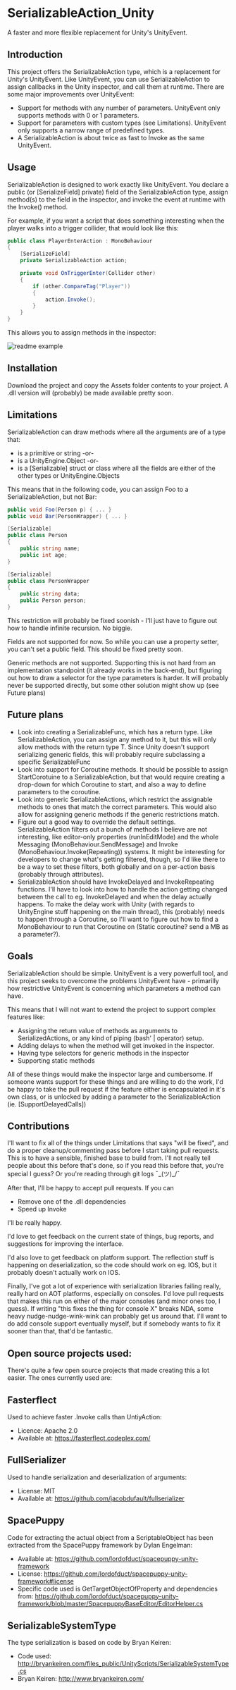 # SerializableAction_Unity
A faster and more flexible replacement for Unity's UnityEvent.

## Introduction

This project offers the SerializableAction type, which is a replacement for Unity's UnityEvent. Like UnityEvent, you can use SerializableAction to assign callbacks in the Unity inspector, and call them at runtime. There are some major improvements over UnityEvent:

- Support for methods with any number of parameters. UnityEvent only supports methods with 0 or 1 parameters.
- Support for parameters with custom types (see Limitations). UnityEvent only supports a narrow range of predefined types.
- A SerializableAction is about twice as fast to Invoke as the same UnityEvent.

## Usage

SerializableAction is designed to work exactly like UnityEvent. You declare a public (or [SerializeField] private) field of the SerializableAction type, assign method(s) to the field in the inspector, and invoke the event at runtime with the Invoke() method.

For example, if you want a script that does something interesting when the player walks into a trigger collider, that would look like this:

```c#
public class PlayerEnterAction : MonoBehaviour
{
    [SerializeField]
    private SerializableAction action;

    private void OnTriggerEnter(Collider other)
    {
        if (other.CompareTag("Player"))
        {
            action.Invoke();
        }
    }
}
```


This allows you to assign methods in the inspector:

![readme example](https://github.com/Baste-RainGames/SerializableAction_Unity/blob/master/readme_example.png)

## Installation

Download the project and copy the Assets folder contents to your project.
A .dll version will (probably) be made available pretty soon.

## Limitations

SerializableAction can draw methods where all the arguments are of a type that:
- is a primitive or string -or-
- is a UnityEngine.Object -or-
- is a [Serializable] struct or class where all the fields are either of the other types or UnityEngine.Objects

This means that in the following code, you can assign Foo to a SerializableAction, but not Bar:

```c#
public void Foo(Person p) { ... }
public void Bar(PersonWrapper) { ... }

[Serializable]
public class Person
{
    public string name;
    public int age;
}

[Serializable]
public class PersonWrapper
{
    public string data;
    public Person person;
}
```

This restriction will probably be fixed soonish - I'll just have to figure out how to handle infinite recursion. No biggie.

Fields are not supported for now. So while you can use a property setter, you can't set a public field. This should be fixed pretty soon.

Generic methods are not supported. Supporting this is not hard from an implementation standpoint (it already works in the back-end), but figuring out how to draw a selector for the type parameters is harder. It will probably never be supported directly, but some other solution might show up (see Future plans)

## Future plans
- Look into creating a SerializableFunc<T>, which has a return type. Like SerializableAction, you can assign any method to it, but this will only allow methods with the return type T. Since Unity doesn't support serializing generic fields, this will probably require subclassing a specific SerializableFunc
- Look into support for Coroutine methods. It should be possible to assign StartCorotuine to a SerializableAction, but that would require creating a drop-down for which Coroutine to start, and also a way to define parameters to the coroutine.
- Look into generic SerializableActions, which restrict the assignable methods to ones that match the correct parameters. This would also allow for assigning generic methods if the generic restrictions match.
- Figure out a good way to override the default settings. SerializableAction filters out a bunch of methods I believe are not interesting, like editor-only properties (runInEditMode) and the whole Messaging (MonoBehaviour.SendMessage) and Invoke (MonoBehaviour.Invoke(Repeating)) systems. It might be interesting for developers to change what's getting filtered, though, so I'd like there to be a way to set these filters, both globally and on a per-action basis (probably through attributes).
- SerializableAction should have InvokeDelayed and InvokeRepeating functions. I'll have to look into how to handle the action getting changed between the call to eg. InvokeDelayed and when the delay actually happens. To make the delay work with Unity (with regards to UnityEngine stuff happening on the main thread), this (probably) needs to happen through a Coroutine, so I'll want to figure out how to find a MonoBehaviour to run that Coroutine on (Static coroutine? send a MB as a parameter?).

## Goals
SerializableAction should be simple. UnityEvent is a very powerfull tool, and this project seeks to overcome the problems UnityEvent have - primarilly how restrictive UnityEvent is concerning which parameters a method can have.

This means that I will not want to extend the project to support complex features like:
- Assigning the return value of methods as arguments to SerializedActions, or any kind of piping (bash' | operator) setup.
- Adding delays to when the method will get invoked in the inspector. 
- Having type selectors for generic methods in the inspector
- Supporting static methods

All of these things would make the inspector large and cumbersome. If someone wants support for these things and are willing to do the work, I'd be happy to take the pull request if the feature either is encapsulated in it's own class, or is unlocked by adding a parameter to the SerializableAction (ie. [SupportDelayedCalls])

## Contributions
I'll want to fix all of the things under Limitations that says "will be fixed", and do a proper cleanup/commenting pass before I start taking pull requests. This is to have a sensible, finished base to build from. I'll not really tell people about this before that's done, so if you read this before that, you're special I guess? Or you're reading through git logs ¯\_(ツ)_/¯

After that, I'll be happy to accept pull requests. If you can
- Remove one of the .dll dependencies
- Speed up Invoke

I'll be really happy.

I'd love to get feedback on the current state of things, bug reports, and suggestions for improving the interface. 

I'd also love to get feedback on platform support. The reflection stuff is happening on deserialization, so the code should work on eg. IOS, but it probably doesn't actually work on IOS. 

Finally, I've got a lot of experience with serialization libraries failing really, really hard on AOT platforms, especially on consoles. I'd love pull requests that makes this run on either of the major consoles (and minor ones too, I guess). If writing "this fixes the thing for console X" breaks NDA, some heavy nudge-nudge-wink-wink can probably get us around that. I'll want to do add console support eventually myself, but if somebody wants to fix it sooner than that, that'd be fantastic.

## Open source projects used:
There's quite a few open source projects that made creating this a lot easier. The ones currently used are:

## Fasterflect
Used to achieve faster .Invoke calls than UntiyAction:
- Licence: Apache 2.0
- Available at: https://fasterflect.codeplex.com/

## FullSerializer 
Used to handle serialization and deserialization of arguments:
- License: MIT
- Available at: https://github.com/jacobdufault/fullserializer

## SpacePuppy
Code for extracting the actual object from a ScriptableObject has been extracted from the SpacePuppy framework by Dylan Engelman:
- Available at: https://github.com/lordofduct/spacepuppy-unity-framework
- License: https://github.com/lordofduct/spacepuppy-unity-framework#license
- Specific code used is GetTargetObjectOfProperty and dependencies from: https://github.com/lordofduct/spacepuppy-unity-framework/blob/master/SpacepuppyBaseEditor/EditorHelper.cs

## SerializableSystemType
The type serialization is based on code by Bryan Keiren:
- Code used: http://bryankeiren.com/files_public/UnityScripts/SerializableSystemType.cs
- Bryan Keiren: http://www.bryankeiren.com/
